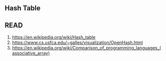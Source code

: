 ## Hash Table

## READ
1. https://en.wikipedia.org/wiki/Hash_table
1. https://www.cs.usfca.edu/~galles/visualization/OpenHash.html
1. https://en.wikipedia.org/wiki/Comparison_of_programming_languages_(associative_array)